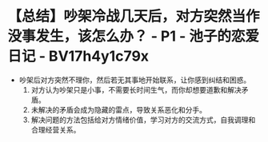 # 【总结】吵架冷战几天后，对方突然当作没事发生，该怎么办？ - P1 - 池子的恋爱日记 - BV17h4y1c79x

-   吵架后对方突然不理你，然后若无其事地开始联系，让你感到纠结和困惑。
    1.  对方认为吵架只是小事，不需要长时间生气，而你却想要道歉和解决矛盾。
    2.  未解决的矛盾会成为隐藏的雷点，导致关系恶化和分手。
    3.  解决问题的方法包括给对方情绪价值，学习对方的交流方式，自我调理和合理经营关系。